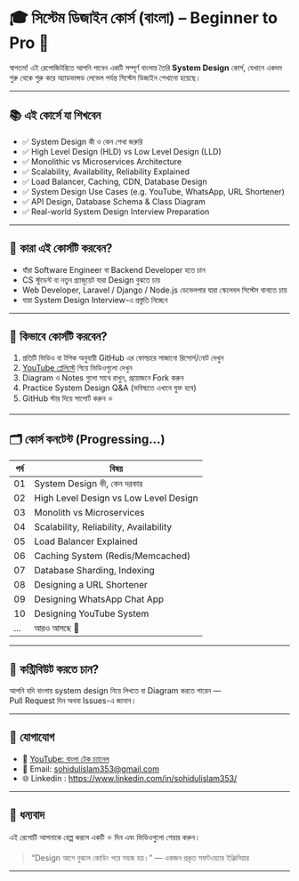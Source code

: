 # 🎓 সিস্টেম ডিজাইন কোর্স (বাংলা) – Beginner to Pro 🚀

স্বাগতম! এই রেপোজিটরিতে আপনি পাবেন একটি সম্পূর্ণ বাংলায় তৈরি **System Design** কোর্স, যেখানে একদম শুরু থেকে শুরু করে অ্যাডভান্সড লেভেল পর্যন্ত সিস্টেম ডিজাইন শেখানো হয়েছে।

---

## 📚 এই কোর্সে যা শিখবেন

- ✅ System Design কী ও কেন শেখা জরুরি
- ✅ High Level Design (HLD) vs Low Level Design (LLD)
- ✅ Monolithic vs Microservices Architecture
- ✅ Scalability, Availability, Reliability Explained
- ✅ Load Balancer, Caching, CDN, Database Design
- ✅ System Design Use Cases (e.g. YouTube, WhatsApp, URL Shortener)
- ✅ API Design, Database Schema & Class Diagram
- ✅ Real-world System Design Interview Preparation

---

## 👥 কারা এই কোর্সটি করবেন?

- যাঁরা Software Engineer বা Backend Developer হতে চান
- CS স্টুডেন্ট বা নতুন গ্র্যাজুয়েট যারা Design বুঝতে চায়
- Web Developer, Laravel / Django / Node.js ডেভেলপার যারা স্কেলেবল সিস্টেম বানাতে চায়
- যারা System Design Interview-এ প্রস্তুতি নিচ্ছেন

---

## 🧭 কিভাবে কোর্সটি করবেন?

1. প্রতিটি ভিডিও বা টপিক অনুযায়ী GitHub এর ফোল্ডারে সাজানো রিসোর্স/নোট দেখুন
2. [YouTube প্লেলিস্টে](https://www.youtube.com/@LearnHunter) গিয়ে ভিডিওগুলো দেখুন
3. Diagram ও Notes গুলো সাথে রাখুন, প্রয়োজনে Fork করুন
4. Practice System Design Q&A (ভবিষ্যতে এখানে যুক্ত হবে)
5. GitHub স্টার দিয়ে সাপোর্ট করুন ⭐

---

## 🗂️ কোর্স কনটেন্ট (Progressing...)

| পর্ব | বিষয় |
|------|------|
| 01 | System Design কী, কেন দরকার |
| 02 | High Level Design vs Low Level Design |
| 03 | Monolith vs Microservices |
| 04 | Scalability, Reliability, Availability |
| 05 | Load Balancer Explained |
| 06 | Caching System (Redis/Memcached) |
| 07 | Database Sharding, Indexing |
| 08 | Designing a URL Shortener |
| 09 | Designing WhatsApp Chat App |
| 10 | Designing YouTube System |
| ... | আরও আসছে 🔄 |

---

## 📌 কন্ট্রিবিউট করতে চান?

আপনি যদি বাংলায় system design নিয়ে লিখতে বা Diagram করতে পারেন —  
Pull Request দিন অথবা Issues-এ জানান।

---

## 📩 যোগাযোগ

- 🔗 [YouTube: বাংলা টেক চ্যানেল](https://www.youtube.com/@LearnHunter)
- 📧 Email: sohidulislam353@gmail.com
- 🌐 Linkedin : https://www.linkedin.com/in/sohidulislam353/

---

## 🙏 ধন্যবাদ

এই রেপোটি আপনাকে হেল্প করলে একটি ⭐ দিন এবং ভিডিওগুলো শেয়ার করুন।

> “Design আগে বুঝলে কোডিং পরে সহজ হয়।” — একজন প্রকৃত সফটওয়্যার ইঞ্জিনিয়ার

---
